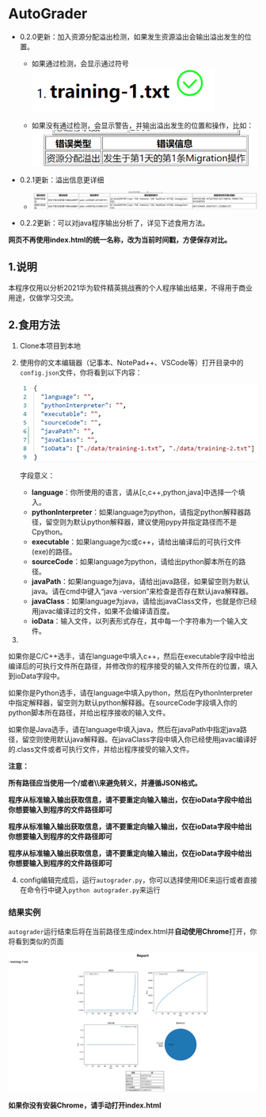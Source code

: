 # AutoGrader

- 0.2.0更新：加入资源分配溢出检测，如果发生资源溢出会输出溢出发生的位置。

  - 如果通过检测，会显示通过符号![image-20210312210156727](./ScreenShot/3.png)

    

  - 如果没有通过检测，会显示警告，并输出溢出发生的位置和操作，比如：![image-20210312210310933](./ScreenShot/4.png)
  
- 0.2.1更新：溢出信息更详细

  - ![image-20210313114711826](./ScreenShot/5.png)
  
- 0.2.2更新：可以对java程序输出分析了，详见下述食用方法。

**网页不再使用index.html的统一名称，改为当前时间戳，方便保存对比。**

## 1.说明

本程序仅用以分析2021华为软件精英挑战赛的个人程序输出结果，不得用于商业用途，仅做学习交流。

## 2.食用方法

1. Clone本项目到本地

2. 使用你的文本编辑器（记事本、NotePad++、VSCode等）打开目录中的`config.json`文件，你将看到以下内容：

   ![image-20210314200207973](./ScreenShot/1.png)

   字段意义：

   - **language**：你所使用的语言，请从[c,c++,python,java]中选择一个填入。
   - **pythonInterpreter**：如果language为python，请指定python解释器路径，留空则为默认python解释器，建议使用pypy并指定路径而不是Cpython。
   - **executable**：如果language为c或c++，请给出编译后的可执行文件(exe)的路径。
   - **sourceCode**：如果language为python，请给出python脚本所在的路径。
   - **javaPath**：如果language为java，请给出java路径，如果留空则为默认java。请在cmd中键入“java -version”来检查是否存在默认java解释器。
   - **javaClass**：如果language为java，请给出javaClass文件，也就是你已经用javac编译过的文件，如果不会编译请百度。
   - **ioData**：输入文件，以列表形式存在，其中每一个字符串为一个输入文件。

3. 

   如果你是C/C++选手，请在language中填入c++，然后在executable字段中给出编译后的可执行文件所在路径，并修改你的程序接受的输入文件所在的位置，填入到ioData字段中。

   如果你是Python选手，请在language中填入python，然后在PythonInterpreter中指定解释器，留空则为默认python解释器。在sourceCode字段填入你的python脚本所在路径，并给出程序接收的输入文件。

   如果你是Java选手，请在language中填入java，然后在javaPath中指定java路径，留空则使用默认java解释器。在javaClass字段中填入你已经使用javac编译好的.class文件或者可执行文件，并给出程序接受的输入文件。

   **注意：**

   **所有路径应当使用一个/或者\\\来避免转义，并遵循JSON格式。**

   **程序从标准输入输出获取信息，请不要重定向输入输出，仅在ioData字段中给出你想要输入到程序的文件路径即可**

   **程序从标准输入输出获取信息，请不要重定向输入输出，仅在ioData字段中给出你想要输入到程序的文件路径即可**

   **程序从标准输入输出获取信息，请不要重定向输入输出，仅在ioData字段中给出你想要输入到程序的文件路径即可**

4. config编辑完成后，运行`autograder.py`，你可以选择使用IDE来运行或者直接在命令行中键入`python autograder.py`来运行

### 结果实例

`autograder`运行结束后将在当前路径生成index.html并**自动使用Chrome**打开，你将看到类似的页面

![image-20210312183146233](./ScreenShot/2.png)

**如果你没有安装Chrome，请手动打开index.html**